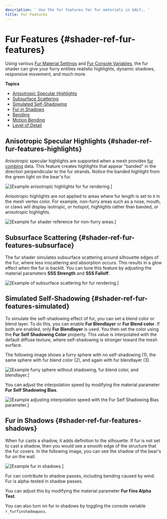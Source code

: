 ```yaml
---
description: ' Use the fur features for fur materials in &ALY;. '
title: Fur Features
---
```

# Fur Features {#shader-ref-fur-features}

Using various [Fur Material Settings](/docs/userguide/shaders/fur-materialsettings.md) and [Fur Console Variables](/docs/userguide/shaders/fur-consolevariables.md), the fur shader can give your furry entities realistic highlights, dynamic shadows, responsive movement, and much more\.

**Topics**
+ [Anisotropic Specular Highlights](#shader-ref-fur-features-highlights)
+ [Subsurface Scattering](#shader-ref-fur-features-subsurface)
+ [Simulated Self\-Shadowing](#shader-ref-fur-features-simulated)
+ [Fur in Shadows](#shader-ref-fur-features-shadows)
+ [Bending](/docs/userguide/shaders/fur-features-bending.md)
+ [Motion Bending](/docs/userguide/shaders/fur-features-bending-motion.md)
+ [Level of Detail](/docs/userguide/shaders/fur-features-levelofdetail.md)

## Anisotropic Specular Highlights {#shader-ref-fur-features-highlights}

Anisotropic specular highlights are supported when a mesh provides [fur combing](/docs/userguide/shaders/fur-combing.md) data\. This feature creates highlights that appear "banded" in the direction perpendicular to the fur strands\. Notice the banded highlight from the green light on the bear's fur\.

![\[Example anisotropic highlights for fur rendering.\]](/images/userguide/shaders/shader-ref-fur-5.png)

Anisotropic highlights are not applied to areas where fur length is set to `0` in the mesh vertex color\. For example, non\-furry areas such as a nose, mouth, or claws will display isotropic, or hotspot, highlights rather than banded, or anisotropic highlights\.

![\[Example fur shader reference for non-furry areas.\]](/images/userguide/shader-ref-fur-6.png)

## Subsurface Scattering {#shader-ref-fur-features-subsurface}

The fur shader simulates subsurface scattering around silhouette edges of the fur, where less inscattering and absorption occurs\. This results in a glow effect when the fur is backlit\. You can tune this feature by adjusting the material parameters **SSS Strength** and **SSS Falloff**\.

![\[Example of subsurface scattering for fur rendering.\]](/images/userguide/shaders/shader-ref-fur-7.png)

## Simulated Self\-Shadowing {#shader-ref-fur-features-simulated}

To simulate the self\-shadowing effect of fur, you can set a blend color or blend layer\. To do this, you can enable **Fur Blendlayer** or **Fur Blend color**\. If both are enabled, only **Fur Blendlayer** is used\. You then set the color using the **Fur Self Shadowing Color** property\. This value is interpolated with the default diffuse texture, where self\-shadowing is stronger toward the mesh surface\. 

The following image shows a furry sphere with no self\-shadowing \(1\), the same sphere with fur blend color \(2\), and again with fur blendlayer \(3\)\.

![\[Example furry sphere without shadowing, fur blend color, and blendlayer.\]](/images/userguide/shaders/shader-ref-fur-7a.png)

You can adjust the interpolation speed by modifying the material parameter **Fur Self Shadowing Bias**\.

![\[Example adjusting interpolation speed with the Fur Self Shadowing Bias parameter.\]](/images/userguide/shaders/shader-ref-fur-8.png)

## Fur in Shadows {#shader-ref-fur-features-shadows}

When fur casts a shadow, it adds definition to the silhouette\. If fur is not set to cast a shadow, then you would see a smooth edge of the structure that the fur covers\. In the following image, you can see the shadow of the bear's fur on the wall\.

![\[Example fur in shadows.\]](/images/userguide/shaders/shader-ref-fur-9.png)

Fur can contribute to shadow passes, including bending caused by wind\. Fur is alpha\-tested in shadow passes\. 

You can adjust this by modifying the material parameter **Fur Fins Alpha Test**\.

You can also turn on fur in shadows by toggling the console variable `r_furfinshadowpass`\.